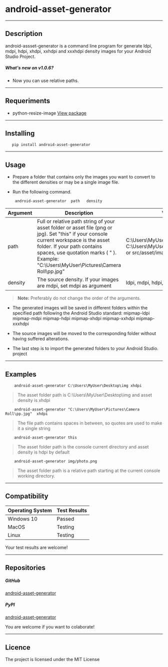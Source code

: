 # android-asset-generator
___
## Description
android-assset-generator is a command line program for generate ldpi, mdpi, hdpi, xhdpi, xxhdpi and xxxhdpi density images for your Android Studio Project.

##### What's new on v1.0.6?
* Now you can use relative paths.

___
## Requeriments
* python-resize-image [View package](https://pypi.org/project/python-resize-image/)
___

## Installing
       pip install android-asset-generator
___

## Usage
* Prepare a folder that contains only the images you want to convert to the different densities or may be a single image file.
* Run the following command.

       android-asset-generator  path   density

Argument | Description | Valid Values
---------|------------ | -----------
path     | Full or relative path string of your asset folder or asset file (png or jpg). Set "this" if your console current workspace is the asset folder. If your path contains spaces, use quotation marks ( " ). Example: "C:\Users\MyUser\Pictures\Camera Roll\pp.jpg" | C:\Users\MyUser\Desktop\img or C:\Users\MyUser\Desktop\img\image1.png or src/asset/image1.png
density  | The source density. If your images are mdpi, set mdpi as argument | ldpi, mdpi, hdpi, xhdpi, xxhdpi or xxxhdpi

> **Note:** Preferably do not change the order of the arguments.


* The generated images will be saved in different folders within the specified path following the Android Studio standard:
        mipmap-ldpi
        mipmap-mdpi
        mipmap-hdpi
        mipmap-xhdpi
        mipmap-xxhdpi
        mipmap-xxxhdpi

* The source images will be moved to the corresponding folder without having suffered alterations.
* The last step is to import the generated folders to your Android Studio. project
___

## Examples
        android-asset-generator C:\Users\MyUser\Desktop\img xhdpi
> The asset folder path is C:\Users\MyUser\Desktop\img and asset density is xhdpi

        android-asset-generator "C:\Users\MyUser\Pictures\Camera Roll\pp.jpg"  xhdpi
> The file path contains spaces in between, so quotes are used to make it a single string

        android-asset-generator this
> The asset folder path is the console current directory and asset density is hdpi by default

        android-asset-generator img/photo.png
> The asset folder path is a relative path starting at the current console working directory.
___

## Compatibility
Operating System | Test Results
-|-
Windows 10 | Passed
MacOS | Testing
Linux | Testing

Your test results are welcome!
___
## Repositories
##### GitHub
[android-asset-generator](https://github.com/AlexPascual/android-asset-generator)


##### PyPI
[android-asset-generator](https://pypi.org/project/android-asset-generator/)

You are welcome if you want to colaborate!
___
## Licence
The project is licensed under the MIT License

